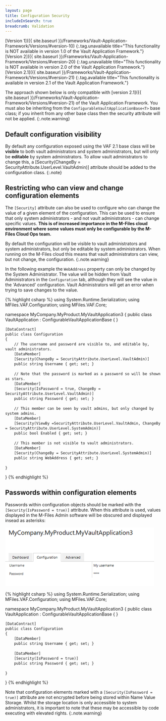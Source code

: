 ```yaml
---
layout: page
title: Configuration Security
includeInSearch: true
breadcrumb: Validation
---
```


[Version 1]({{ site.baseurl }}/Frameworks/Vault-Application-Framework/Versions/#version-10)
{:.tag.unavailable title="This functionality is NOT available in version 1.0 of the Vault Application Framework."}
[Version 2]({{ site.baseurl }}/Frameworks/Vault-Application-Framework/Versions/#version-20)
{:.tag.unavailable title="This functionality is NOT available in version 2.0 of the Vault Application Framework."}
[Version 2.1]({{ site.baseurl }}/Frameworks/Vault-Application-Framework/Versions/#version-21)
{:.tag.available title="This functionality is available in version 2.1 of the Vault Application Framework."}

The approach shown below is only compatible with [version 2.1]({{ site.baseurl }}/Frameworks/Vault-Application-Framework/Versions/#version-21) of the Vault Application Framework.  You must also be inheriting from the `ConfigurableVaultApplicationBase<T>` base class; if you inherit from any other base class then the security attribute will not be applied.
{:.note.warning}

## Default configuration visibility

By default any configuration exposed using the VAF 2.1 base class will be **visible** to both vault administrators and system administrators, but will only be **editable** by system administrators.  To allow vault administrators to change this, a [Security(ChangeBy = SecurityAttribute.UserLevel.VaultAdmin)] attribute should be added to the configuration class.
{:.note}

## Restricting who can view and change configuration elements

The `[Security]` attribute can also be used to configure who can change the value of a given element of the configuration.  This can be used to ensure that only system administrators - and not vault administrators - can change specific values.  **This is of increased importance in the M-Files cloud environment where some values must only be configurable by the M-Files Cloud Ops team.**

By default the configuration will be visible to vault administrators and system administrators, but only be editable by system administrators.  When running on the M-Files cloud this means that vault administrators can view, but not change, the configuration.
{:.note.warning}

In the following example the `WebAddress` property can only be changed by the System Administrator.  The value will be hidden from Vault Administrators in the `Configuration` tab, although they will see the value in the 'Advanced' configuration.  Vault Administrators will get an error when trying to save changes to the value.

{% highlight csharp %}
using System.Runtime.Serialization;
using MFiles.VAF.Configuration;
using MFiles.VAF.Core;

namespace MyCompany.MyProduct.MyVaultApplication3
{
	public class VaultApplication
		: ConfigurableVaultApplicationBase<Configuration>
	{
	}
	
	[DataContract]
	public class Configuration
	{
		// The username and password are visible to, and editable by, vault administrators.
		[DataMember]
		[Security(ChangeBy = SecurityAttribute.UserLevel.VaultAdmin)]
		public string Username { get; set; }

		// Note that the password is marked as a password so will be shown as stars.
		[DataMember]
		[Security(IsPassword = true, ChangeBy = SecurityAttribute.UserLevel.VaultAdmin)]
		public string Password { get; set; }

		// This member can be seen by vault admins, but only changed by system admins.
		[DataMember]
		[Security(ViewBy =SecurityAttribute.UserLevel.VaultAdmin, ChangeBy = SecurityAttribute.UserLevel.SystemAdmin)]
		public bool Enabled { get; set; }

		// This member is not visible to vault administrators.
		[DataMember]
		[Security(ChangeBy = SecurityAttribute.UserLevel.SystemAdmin)]
		public string WebAddress { get; set; }
 
	}
}
{% endhighlight %}

## Passwords within configuration elements

Passwords within configuration objects should be marked with the `[Security(IsPassword = true)]` attribute.  When this attribute is used, values displayed in the M-Files Admin software will be obscured and displayed insead as asterisks:

![An example of an obscured password in the M-Files Admin software](obscured-password.png)

{% highlight csharp %}
using System.Runtime.Serialization;
using MFiles.VAF.Configuration;
using MFiles.VAF.Core;

namespace MyCompany.MyProduct.MyVaultApplication3
{
	public class VaultApplication
		: ConfigurableVaultApplicationBase<Configuration>
	{
	}
	
	[DataContract]
	public class Configuration
	{
		[DataMember]
		public string Username { get; set; }

		[DataMember]
		[Security(IsPassword = true)]
		public string Password { get; set; }
 
	}
}
{% endhighlight %}

Note that configuration elements marked with a `[Security(IsPassword = true)]` attribute are not encrypted before being stored within Name Value Storage.  Whilst the storage location is only accessible to system administrators, it is important to note that these may be accessible by code executing with elevated rights.
{:.note.warning}